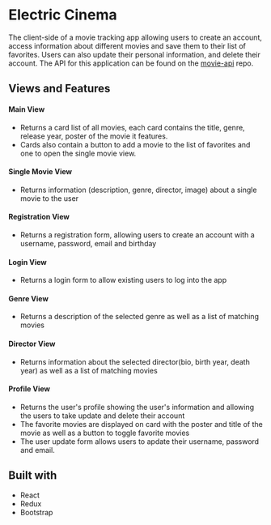 # Electric Cinema
The client-side of a movie tracking app allowing users to create an account, access information about different movies and save them to their list of favorites. Users can also update their personal information, and delete their account.
The API for this application can be found on the [movie-api](https://github.com/franciscodiego64/movies-app) repo.

## Views and Features
#### Main View
* Returns a card list of all movies, each card contains the title, genre, release year, poster of the movie it features.
* Cards also contain a button to add a movie to the list of favorites and one to open the single movie view.
#### Single Movie View
* Returns information (description, genre, director, image) about a single movie to the user
#### Registration View
* Returns a registration form, allowing users to create an account with a username, password, email and birthday
#### Login View
* Returns a login form to allow existing users to log into the app
#### Genre View
* Returns a description of the selected genre as well as a list of matching movies
#### Director View
* Returns information about the selected director(bio, birth year, death year) as well as a list of matching movies
#### Profile View
* Returns the user's profile showing the user's information and allowing the users to take update and delete their account
* The favorite movies are displayed on card with the poster and title of the movie as well as a button to toggle favorite movies
* The user update form allows users to apdate their username, password and email.

## Built with
* React
* Redux
* Bootstrap
